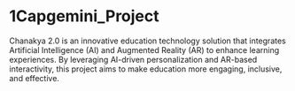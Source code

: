# 1Capgemini_Project
Chanakya 2.0 is an innovative education technology solution that integrates Artificial Intelligence (AI) and Augmented Reality (AR) to enhance learning experiences. By leveraging AI-driven personalization and AR-based interactivity, this project aims to make education more engaging, inclusive, and effective.
